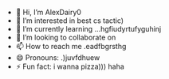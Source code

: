 - 👋 Hi, I’m AlexDairy0
- 👀 I’m interested in best cs tactic)
- 🌱 I’m currently learning ...hgfiudyrtufyguhinj
- 💞️ I’m looking to collaborate on 
- 📫 How to reach me .eadfbgrsthg
- 😄 Pronouns: .)juvfdhuew
- ⚡ Fun fact: i wanna pizza))) haha
<!---
AlexDairy0/AlexDairy0 is a ✨ special ✨ repository because its `README.md` (this file) appears on your GitHub profile.
You can click the Preview link to take a look at your changes.
---
